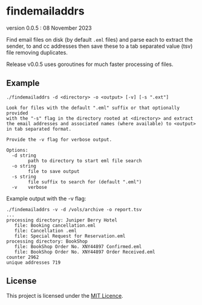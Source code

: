 # findemailaddrs

version 0.0.5 : 08 November 2023

Find email files on disk (by default `.eml` files) and parse each to
extract the sender, to and cc addresses then save these to a tab
separated value (tsv) file removing duplicates.

Release v0.0.5 uses goroutines for much faster processing of files.

## Example

```
./findemailaddrs -d <directory> -o <output> [-v] [-s ".ext"]

Look for files with the default ".eml" suffix or that optionally provided
with the "-s" flag in the directory rooted at <directory> and extract
the email addresses and associated names (where available) to <output>
in tab separated format.

Provide the -v flag for verbose output.

Options:
  -d string
    	path to directory to start eml file search
  -o string
    	file to save output
  -s string
    	file suffix to search for (default ".eml")
  -v	verbose
```

Example output with the -v flag:

```
./findemailaddrs -v -d /vols/archive -o report.tsv
...
processing directory: Juniper Berry Hotel
   file: Booking cancellation.eml
   file: Cancellation .eml
   file: Special Request for Reservation.eml
processing directory: BookShop
   file: BookShop Order No. XNY44897 Confirmed.eml
   file: BookShop Order No. XNY44897 Order Received.eml
counter 2962
unique addresses 719
```

## License

This project is licensed under the [MIT Licence](LICENCE).
